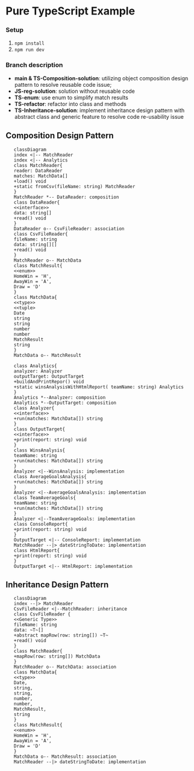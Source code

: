 # Pure TypeScript Example

### Setup
1. `npm install`
2. `npm run dev`

### Branch description
  - **main & TS-Composition-solution**: utilizing object composition design pattern to resolve reusable code issue;
  - **JS-reg-solution**: solution without reusable code
  - **TS-enum**: use enum to simplify match results
  - **TS-refactor**: refactor into class and methods
  - **TS-Inheritance-solution**: implement inheritance design pattern with abstract class and generic feature to resolve code re-usability issue

## Composition Design Pattern
```mermaid
   classDiagram
   index <|-- MatchReader
   index <|-- Analytics
   class MatchReader{
   reader: DataReader 
   matches: MatchData[] 
   +load() void
   +static fromCsv(fileName: string) MatchReader
   }
   MatchReader *-- DataReader: composition
   class DataReader{
   <<interface>> 
   data: string[]
   +read() void
   }
   DataReader o-- CsvFileReader: association
   class CsvFileReader{
   fileName: string
   data: string[][]
   +read() void
   }
   MatchReader o-- MatchData
   class MatchResult{
   <<enum>> 
   HomeWin = 'H',
   AwayWin = 'A',
   Draw = 'D'
   }
   class MatchData{
   <<type>>
   <<tuple>
   Date
   string
   string
   number
   number
   MatchResult
   string
   }
   MatchData o-- MatchResult
   
   class Analytics{
   analyzer: Analyzer
   outputTarget: OutputTarget
   +buildAndPrintRepor() void
   +static winsAnalysisWithHtmlReport( teamName: string) Analytics
   }
   Analytics *--Analyzer: composition
   Analytics *--OutputTarget: composition
   class Analyzer{
   <<interface>>
   +run(matches: MatchData[]) string
   }
   class OutputTarget{
   <<interface>>
   +print(report: string) void
   }
   class WinsAnalysis{
   teamName: string
   +run(matches: MatchData[]) string
   }
   Analyzer <|--WinsAnalysis: implementation
   class AverageGoalsAnalysis{
   +run(matches: MatchData[]) string
   }
   Analyzer <|--AverageGoalsAnalysis: implementation
   class TeamAverageGoals{
   teamName: string
   +run(matches: MatchData[]) string
   }
   Analyzer <|--TeamAverageGoals: implementation
   class ConsoleReport{
   +print(report: string) void
   }
   OutputTarget <|-- ConsoleReport: implementation
   MatchReader --|> dateStringToDate: implementation
   class HtmlReport{
   +print(report: string) void
   }
   OutputTarget <|-- HtmlReport: implementation
```


## Inheritance Design Pattern

```mermaid
   classDiagram
   index --|> MatchReader
   CsvFileReader <|--MatchReader: inheritance
   class CsvFileReader {
   <<Generic Type>>
   fileName: string
   data: ~T~[]
   +abstract mapRow(row: string[]) ~T~
   +read() void
   }
   class MatchReader{
   +mapRow(row: string[]) MatchData
   }
   MatchReader o-- MatchData: association
   class MatchData{
   <<type>>
   Date,
   string,
   string,
   number,
   number,
   MatchResult,
   string
   }
   class MatchResult{
   <<enum>>
   HomeWin = 'H',
   AwayWin = 'A',
   Draw = 'D'
   }
   MatchData o-- MatchResult: association
   MatchReader --|> dateStringToDate: implementation
```

